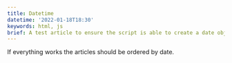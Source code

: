 ```yaml
---
title: Datetime
datetime: '2022-01-18T18:30'
keywords: html, js
brief: A test article to ensure the script is able to create a date object
---
```


If everything works the articles should be ordered by date.
